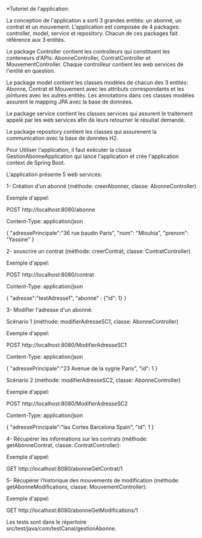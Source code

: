 
*Tutoriel de l'application:

La conception de l'application a sorti 3 grandes entités: un abonné, un contrat et un mouvement.
L'application est composée de 4 packages: controller, model, service et repository. Chacun de ces packages fait référence aux 3 entités. 

Le package Controller contient les controlleurs qui constituent les conteneurs d'APIs: AbonneController, ContratController et  MouvementController. Chaque controlleur contient les web services de l'entité en question.

Le package model contient les classes modèles de chacun des 3 entités: Abonne, Contrat et Mouvement avec les attributs correspondants et les jointures avec les autres entités. Les annotations dans ces classes modèles assurent le mapping JPA avec la base de données.

Le package service contient les classes services qui assurent le traitement appelé par les web services afin de leurs retourner le résultat demandé.

Le package repository contient les classes qui assurenent la communication avec la base de données H2.

Pour Utiliser l'application, il faut exécuter la classe GestionAbonneApplication qui lance l'application et crée l'application context de Spring Boot.

L'application présente 5 web services: 

1- Création d'un abonné (méthode: creerAbonner, classe: AbonneController)

Exemple d'appel:

POST http://localhost:8080/abonne

Content-Type: application/json

{
  "adressePrincipale":"36 rue baudin Paris",
  "nom": "Mlouhia",
  "prenom": "Yassine"
}

2- souscrire un contrat (méthode: creerContrat, classe: ContratController)

Exemple d'appel:

POST http://localhost:8080/contrat

Content-Type: application/json

{
  "adresse":"testAdresse1",
  "abonne" : {"id": 1}
}

3- Modifier l'adresse d'un abonné: 

Scénario 1 (méthode: modifierAdresseSC1, classe: AbonneController)

Exemple d'appel: 

POST http://localhost:8080/ModifierAdresseSC1

Content-Type: application/json

{
  "adressePrincipale":"23 Avenue de la sygrie Paris",
  "id": 1
}

Scénario 2 (méthode: modifierAdresseSC2, classe: AbonneController)

Exemple d'appel: 

POST http://localhost:8080/ModifierAdresseSC2

Content-Type: application/json

{
  "adressePrincipale":"las Cortes Barcelona Spain",
  "id": 1
}

4- Récupérer les informations sur les contrats (méthode: getAbonneContrat, classe: ContratController):

Exemple d'appel:

GET http://localhost:8080/abonneGetContrat/1

5- Récupérer l’historique des mouvements de modification (méthode: getAbonneModifications, classe: MouvementController):

Exemple d'appel:

GET http://localhost:8080/abonneGetModifications/1




Les tests sont dans le répertoire src/test/java/com/testCanal/gestionAbonne.

